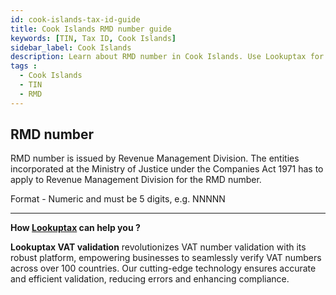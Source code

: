 ```yaml
---
id: cook-islands-tax-id-guide
title: Cook Islands RMD number guide
keywords: [TIN, Tax ID, Cook Islands]
sidebar_label: Cook Islands
description: Learn about RMD number in Cook Islands. Use Lookuptax for hassle-free tax id validation in Cook Islands and other 100+ countries
tags : 
  - Cook Islands
  - TIN
  - RMD
---
```


## RMD number
RMD number is issued by Revenue Management Division. The entities incorporated at the Ministry of Justice under the Companies Act 1971 has to apply to  Revenue Management Division for the RMD number. 

Format - Numeric and must be 5 digits, e.g. NNNNN

----
**How [Lookuptax](https://lookuptax.com/) can help you ?**

**Lookuptax VAT validation** revolutionizes VAT number validation with its robust platform, empowering businesses to seamlessly verify VAT numbers across over 100 countries. Our cutting-edge technology ensures accurate and efficient validation, reducing errors and enhancing compliance.
